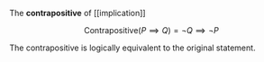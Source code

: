 The **contrapositive** of [[implication]] 


$$
\mathsf{Contrapositive}\left( P \implies Q \right) = \neg Q \implies \neg P
$$


The contrapositive is logically equivalent to the original statement.